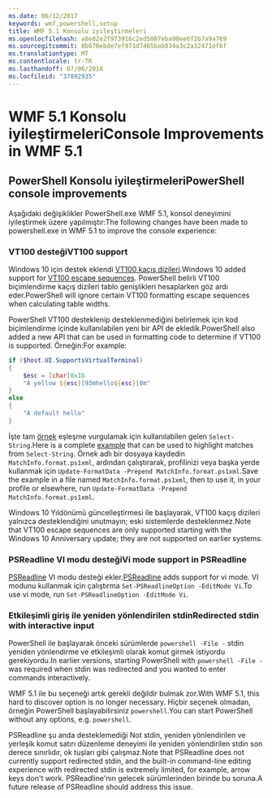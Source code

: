 ```yaml
---
ms.date: 06/12/2017
keywords: wmf,powershell,setup
title: WMF 5.1 Konsolu iyileştirmeleri
ms.openlocfilehash: a8e82e2f973916c2ed5007eba90ee6f2b7a9a769
ms.sourcegitcommit: 8b076ebde7ef971d7465bab834a3c2a32471ef6f
ms.translationtype: MT
ms.contentlocale: tr-TR
ms.lasthandoff: 07/06/2018
ms.locfileid: "37892935"
---
```

# <a name="console-improvements-in-wmf-51"></a><span data-ttu-id="b6c11-103">WMF 5.1 Konsolu iyileştirmeleri</span><span class="sxs-lookup"><span data-stu-id="b6c11-103">Console Improvements in WMF 5.1</span></span>

## <a name="powershell-console-improvements"></a><span data-ttu-id="b6c11-104">PowerShell Konsolu iyileştirmeleri</span><span class="sxs-lookup"><span data-stu-id="b6c11-104">PowerShell console improvements</span></span>

<span data-ttu-id="b6c11-105">Aşağıdaki değişiklikler PowerShell.exe WMF 5.1, konsol deneyimini iyileştirmek üzere yapılmıştır:</span><span class="sxs-lookup"><span data-stu-id="b6c11-105">The following changes have been made to powershell.exe in WMF 5.1 to improve the console experience:</span></span>

### <a name="vt100-support"></a><span data-ttu-id="b6c11-106">VT100 desteği</span><span class="sxs-lookup"><span data-stu-id="b6c11-106">VT100 support</span></span>

<span data-ttu-id="b6c11-107">Windows 10 için destek eklendi [VT100 kaçış dizileri](/windows/console/console-virtual-terminal-sequences).</span><span class="sxs-lookup"><span data-stu-id="b6c11-107">Windows 10 added support for [VT100 escape sequences](/windows/console/console-virtual-terminal-sequences).</span></span>
<span data-ttu-id="b6c11-108">PowerShell belirli VT100 biçimlendirme kaçış dizileri tablo genişlikleri hesaplarken göz ardı eder.</span><span class="sxs-lookup"><span data-stu-id="b6c11-108">PowerShell will ignore certain VT100 formatting escape sequences when calculating table widths.</span></span>

<span data-ttu-id="b6c11-109">PowerShell VT100 desteklenip desteklenmediğini belirlemek için kod biçimlendirme içinde kullanılabilen yeni bir API de ekledik.</span><span class="sxs-lookup"><span data-stu-id="b6c11-109">PowerShell also added a new API that can be used in formatting code to determine if VT100 is supported.</span></span>
<span data-ttu-id="b6c11-110">Örneğin:</span><span class="sxs-lookup"><span data-stu-id="b6c11-110">For example:</span></span>

```powershell
if ($host.UI.SupportsVirtualTerminal)
{
    $esc = [char]0x1b
    "A yellow ${esc}[93mhello${esc}[0m"
}
else
{
    "A default hello"
}
```

<span data-ttu-id="b6c11-111">İşte tam [örnek](https://gist.github.com/lzybkr/dcb973dccd54900b67783c48083c28f7) eşleşme vurgulamak için kullanılabilen gelen `Select-String`.</span><span class="sxs-lookup"><span data-stu-id="b6c11-111">Here is a complete [example](https://gist.github.com/lzybkr/dcb973dccd54900b67783c48083c28f7) that can be used to highlight matches from `Select-String`.</span></span>
<span data-ttu-id="b6c11-112">Örnek adlı bir dosyaya kaydedin `MatchInfo.format.ps1xml`, ardından çalıştırarak, profilinizi veya başka yerde kullanmak için `Update-FormatData -Prepend MatchInfo.format.ps1xml`.</span><span class="sxs-lookup"><span data-stu-id="b6c11-112">Save the example in a file named `MatchInfo.format.ps1xml`, then to use it, in your profile or elsewhere, run `Update-FormatData -Prepend MatchInfo.format.ps1xml`.</span></span>

<span data-ttu-id="b6c11-113">Windows 10 Yıldönümü güncelleştirmesi ile başlayarak, VT100 kaçış dizileri yalnızca desteklendiğini unutmayın; eski sistemlerde desteklenmez.</span><span class="sxs-lookup"><span data-stu-id="b6c11-113">Note that VT100 escape sequences are only supported starting with the Windows 10 Anniversary update; they are not supported on earlier systems.</span></span>

### <a name="vi-mode-support-in-psreadline"></a><span data-ttu-id="b6c11-114">PSReadline VI modu desteği</span><span class="sxs-lookup"><span data-stu-id="b6c11-114">Vi mode support in PSReadline</span></span>

<span data-ttu-id="b6c11-115">[PSReadline](https://github.com/lzybkr/PSReadLine) VI modu desteği ekler.</span><span class="sxs-lookup"><span data-stu-id="b6c11-115">[PSReadline](https://github.com/lzybkr/PSReadLine) adds support for vi mode.</span></span> <span data-ttu-id="b6c11-116">VI modunu kullanmak için çalıştırma `Set-PSReadlineOption -EditMode Vi`.</span><span class="sxs-lookup"><span data-stu-id="b6c11-116">To use vi mode, run `Set-PSReadlineOption -EditMode Vi`.</span></span>

### <a name="redirected-stdin-with-interactive-input"></a><span data-ttu-id="b6c11-117">Etkileşimli giriş ile yeniden yönlendirilen stdin</span><span class="sxs-lookup"><span data-stu-id="b6c11-117">Redirected stdin with interactive input</span></span>

<span data-ttu-id="b6c11-118">PowerShell ile başlayarak önceki sürümlerde `powershell -File -` stdin yeniden yönlendirme ve etkileşimli olarak komut girmek istiyordu gerekiyordu.</span><span class="sxs-lookup"><span data-stu-id="b6c11-118">In earlier versions, starting PowerShell with `powershell -File -` was required when stdin was redirected and you wanted to enter commands interactively.</span></span>

<span data-ttu-id="b6c11-119">WMF 5.1 ile bu seçeneği artık gerekli değildir bulmak zor.</span><span class="sxs-lookup"><span data-stu-id="b6c11-119">With WMF 5.1, this hard to discover option is no longer necessary.</span></span>
<span data-ttu-id="b6c11-120">Hiçbir seçenek olmadan, örneğin PowerShell başlayabilirsiniz `powershell`.</span><span class="sxs-lookup"><span data-stu-id="b6c11-120">You can start PowerShell without any options, e.g. `powershell`.</span></span>

<span data-ttu-id="b6c11-121">PSReadline şu anda desteklemediği Not stdin, yeniden yönlendirilen ve yerleşik komut satırı düzenleme deneyimi ile yeniden yönlendirilen stdin son derece sınırlıdır, ok tuşları gibi çalışmaz.</span><span class="sxs-lookup"><span data-stu-id="b6c11-121">Note that PSReadline does not currently support redirected stdin, and the built-in command-line editing experience with redirected stdin is extremely limited, for example, arrow keys don't work.</span></span>
<span data-ttu-id="b6c11-122">PSReadline'nın gelecek sürümlerinden birinde bu soruna.</span><span class="sxs-lookup"><span data-stu-id="b6c11-122">A future release of PSReadline should address this issue.</span></span>